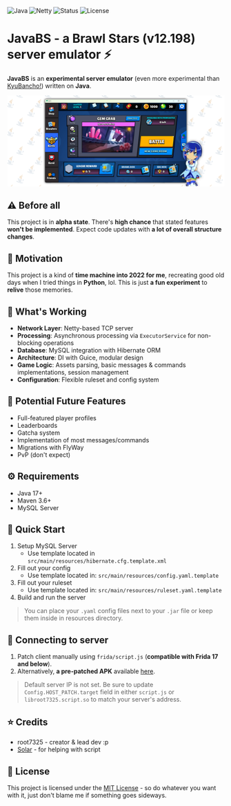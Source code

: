 ![Java](https://img.shields.io/badge/Java-17+-orange?logo=openjdk) ![Netty](https://img.shields.io/badge/Netty-4.x-blue) ![Status](https://img.shields.io/badge/Status-Alpha-yellow) ![License](https://img.shields.io/badge/License-MIT-green)
# JavaBS - a Brawl Stars (v12.198) server emulator ⚡
**JavaBS** is an **experimental server emulator** (even more experimental than [KyuBancho!](https://gitlab.com/root-7325/kyu-bancho)) written on **Java**.

![JavaBS banner](images/img.png)

## ⚠️ Before all
This project is in **alpha state**. There's **high chance** that stated features **won't be implemented**. Expect code updates with **a lot of overall structure changes**.

## 💭 Motivation
This project is a kind of **time machine into 2022 for me**, recreating good old days when I tried things in **Python**, lol. This is just **a fun experiment** to **relive** those memories. 

## 🎯 What's Working
- **Network Layer**: Netty-based TCP server
- **Processing**: Asynchronous processing via `ExecutorService` for non-blocking operations
- **Database**: MySQL integration with Hibernate ORM
- **Architecture**: DI with Guice, modular design
- **Game Logic**: Assets parsing, basic messages & commands implementations, session management
- **Configuration**: Flexible ruleset and config system

## 🚧 Potential Future Features
- Full-featured player profiles
- Leaderboards
- Gatcha system
- Implementation of most messages/commands
- Migrations with FlyWay
- PvP (don't expect)

## ⚙️ Requirements
- Java 17+
- Maven 3.6+
- MySQL Server

## 🚀 Quick Start
1. Setup MySQL Server
    - Use template located in `src/main/resources/hibernate.cfg.template.xml`
2. Fill out your config
    - Use template located in: `src/main/resources/config.yaml.template`
3. Fill out your ruleset
    - Use template located in: `src/main/resources/ruleset.yaml.template`
4. Build and run the server

> You can place your `.yaml` config files next to your `.jar` file or keep them inside in resources directory.

## 📱 Connecting to server
1. Patch client manually using `frida/script.js` (**compatible with Frida 17 and below**).
2. Alternatively, **a pre-patched APK** available [here](https://disk.yandex.ru/d/uXqQzNI0lOOtgg).

> Default server IP is not set. Be sure to update `Config.HOST_PATCH.target` field in either `script.js` or `libroot7325.script.so` to match your server's address.

## ⭐️ Credits
- root7325 - creator & lead dev :p
- [Solar](https://github.com/Solaree) - for helping with script

## 📃 License
This project is licensed under the [MIT License](LICENSE) - so do whatever you want with it, just don't blame me if something goes sideways.